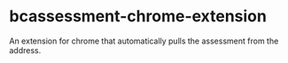 # bcassessment-chrome-extension
An extension for chrome that automatically pulls the assessment from the address.
